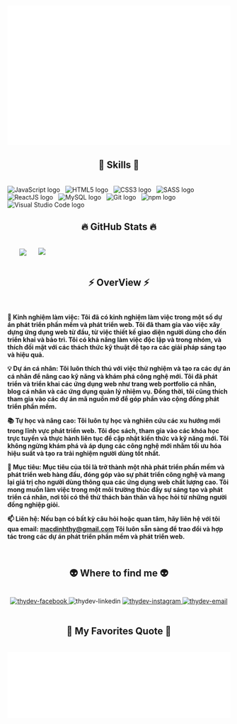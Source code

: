 <!-- Thydev -->
<a href="#" target="_blank">
  <img src="svg/thydev.svg" width="1200" alt="macdinhthy" />
</a>

<h2 align="center">🚀 Skills 🚀</h2>
<br>
<!-- https://simpleicons.org/ -->
<span><img src="https://img.shields.io/badge/JavaScript-282C34?logo=javascript&logoColor=F7DF1E" alt="JavaScript logo" title="JavaScript" height="25" /></span>
&nbsp;
<span><img src="https://img.shields.io/badge/HTML5-282C34?logo=html5&logoColor=E34F26" alt="HTML5 logo" title="HTML5" height="25" /></span>
&nbsp;
<span><img src="https://img.shields.io/badge/CSS3-282C34?logo=css3&logoColor=1572B6" alt="CSS3 logo" title="CSS3" height="25" /></span>
&nbsp;
<span><img src="https://img.shields.io/badge/Sass-282C34?logo=sass&logoColor=CC6699" alt="SASS logo" title="SASS" height="25" /></span>
&nbsp;
<span><img src="https://img.shields.io/badge/ReactJS-282C34?logo=react&logoColor=61DAFB" alt="ReactJS logo" title="ReactJS" height="25" /></span>
&nbsp;
<span><img src="https://img.shields.io/badge/MySQL-282C34?logo=mysql&logoColor=FFFFFF" alt="MySQL logo" title="MySQL" height="25" /></span>
&nbsp;
<span><img src="https://img.shields.io/badge/Git-282C34?logo=git&logoColor=7952B3" alt="Git logo" title="Git" height="25" /></span>
&nbsp;
<span><img src="https://img.shields.io/badge/npm-282C34?logo=npm&logoColor=F05032" alt="npm logo" title="npm" height="25" /></span>
&nbsp;
<span><img src="https://img.shields.io/badge/VS%20Code-282C34?logo=visual-studio-code&logoColor=007ACC" alt="Visual Studio Code logo" title="Visual Studio Code" height="25" /></span>
&nbsp;

<br>
<h2 align="center">🔥 GitHub Stats 🔥</h2>
<!-- https://github.com/anuraghazra/github-readme-stats -->
<br>
<div align=center>
  <a href="#" title=macdinhthy>
    <img width="315" align="center" src="https://github-readme-stats.vercel.app/api/top-langs/?username=macdinhthy&hide=c%23,powershell,Mathematica,Ruby,Objective-C,Objective-C%2b%2b,Cuda&title_color=61dafb&text_color=ffffff&icon_color=61dafb&bg_color=20232a&langs_count=8&layout=compact&border_color=61dafb&hide_border=true" />
  </a>
  <a href="#" title="">
    <img align="right" width="434" src="https://github-readme-stats.vercel.app/api?username=macdinhthy&show_icons=true&theme=react&border_color=61dafb&hide_border=true" />
  </a>
</div>
<br>

<h2 align="center">⚡ OverView ⚡</h2>
<br>
<p><strong>💼 Kinh nghiệm làm việc: Tôi đã có kinh nghiệm làm việc trong một số dự án phát triển phần mềm và phát triển web. Tôi đã tham gia vào việc xây dựng ứng dụng web từ đầu, từ việc thiết kế giao diện người dùng cho đến triển khai và bảo trì. Tôi có khả năng làm việc độc lập và trong nhóm, và thích đối mặt với các thách thức kỹ thuật để tạo ra các giải pháp sáng tạo và hiệu quả.</strong></p>
<p><strong>💡 Dự án cá nhân: Tôi luôn thích thú với việc thử nghiệm và tạo ra các dự án cá nhân để nâng cao kỹ năng và khám phá công nghệ mới. Tôi đã phát triển và triển khai các ứng dụng web như trang web portfolio cá nhân, blog cá nhân và các ứng dụng quản lý nhiệm vụ. Đồng thời, tôi cũng thích tham gia vào các dự án mã nguồn mở để góp phần vào cộng đồng phát triển phần mềm.</strong></p>
<p><strong>📚 Tự học và nâng cao: Tôi luôn tự học và nghiên cứu các xu hướng mới trong lĩnh vực phát triển web. Tôi đọc sách, tham gia vào các khóa học trực tuyến và thực hành liên tục để cập nhật kiến thức và kỹ năng mới. Tôi không ngừng khám phá và áp dụng các công nghệ mới nhằm tối ưu hóa hiệu suất và tạo ra trải nghiệm người dùng tốt nhất.</strong></p>
<p><strong>🌟 Mục tiêu: Mục tiêu của tôi là trở thành một nhà phát triển phần mềm và phát triển web hàng đầu, đóng góp vào sự phát triển công nghệ và mang lại giá trị cho người dùng thông qua các ứng dụng web chất lượng cao. Tôi mong muốn làm việc trong một môi trường thúc đẩy sự sáng tạo và phát triển cá nhân, nơi tôi có thể thử thách bản thân và học hỏi từ những người đồng nghiệp giỏi.</strong></p>
<p>
  <strong>📫 Liên hệ: Nếu bạn có bất kỳ câu hỏi hoặc quan tâm, hãy liên hệ với tôi qua email: <a href="mailto:macdinhthy@gmail.com" target="_top">macdinhthy@gmail.com</a> Tôi luôn sẵn sàng để trao đổi và hợp tác trong các dự án phát triển phần mềm và phát triển web.</strong>
</p>
<br>

<h2 align="center">👽 Where to find me 👽</h2>
<br>
<!-- https://icons8.com -->
<div align="center">
  <a href="https://www.facebook.com/dih.yht" target="blank">
    <img src="https://img.icons8.com/bubbles/100/000000/facebook-new.png" alt="thydev-facebook" />
  </a>
    <img src="https://img.icons8.com/bubbles/100/000000/linkedin.png" alt="thydev-linkedin" />
  </a>
  <a href="https://www.instagram.com/dih.yht_/" target="blank">
    <img src="https://img.icons8.com/bubbles/100/000000/instagram.png" alt="thydev-instagram" />
  </a>
  <a href="mailto:macdinhthy@gmail.com" target="top">
    <img src="https://img.icons8.com/bubbles/100/000000/apple-mail.png" alt="thydev-email" />
  </a>
</div>

<br>

<h2 align="center">📑 My Favorites Quote 📑</h2>
<br>
<a href="#" target="_blank">
  <img src="svg/thydev-quotes.svg" width="846" height="150" alt="thydev-official" />
</a>

